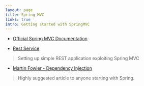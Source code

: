 ```yaml
---
layout: page
title: Spring MVC
links: true
intro: Getting started with SpringMVC
---
```


* [Official Spring MVC Documentation](http://docs.spring.io/spring/docs/current/spring-framework-reference/html/mvc.html)

* [Rest Service](https://spring.io/guides/gs/rest-service/)
> Setting up simple REST application exploiting Spring MVC

* [Martin Fowler - Dependency Injection](http://martinfowler.com/articles/injection.html)
> Highly suggested article to anyone starting with Spring.


